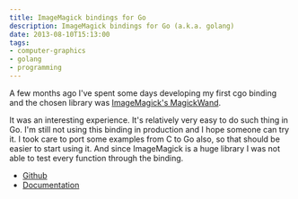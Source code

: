 ```yaml
---
title: ImageMagick bindings for Go
description: ImageMagick bindings for Go (a.k.a. golang)
date: 2013-08-10T15:13:00
tags:
- computer-graphics
- golang
- programming
---
```


A few months ago I've spent some days developing my first cgo binding and the chosen library was 
[ImageMagick's MagickWand](http://www.imagemagick.org/script/magick-wand.php).

It was an interesting experience. It's relatively very easy to do such thing in Go. I'm still not using this binding in 
production and I hope someone can try it. I took care to port some examples from C to Go also, so that should be easier
to start using it. And since ImageMagick is a huge library I was not able to test every function through the binding.

* [Github](https://github.com/gographics/imagick)
* [Documentation](https://gowalker.org/github.com/gographics/imagick/imagick)
